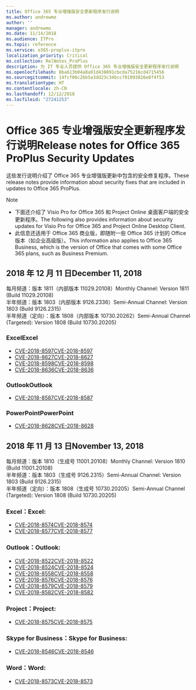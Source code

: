 ```yaml
---
title: Office 365 专业增强版安全更新程序发行说明
ms.author: andrewmo
author: ''
manager: andrewmo
ms.date: 11/14/2018
ms.audience: ITPro
ms.topic: reference
ms.service: o365-proplus-itpro
localization_priority: Critical
ms.collection: RelNotes_ProPlus
description: 为 IT 专业人员提供 Office 365 专业增强版安全更新程序发行说明
ms.openlocfilehash: 8ba613b04a8a91d438891cbcda75216cd4715456
ms.sourcegitcommit: 14fcf06c2bb5a3dd23c34bcc701093816e8f4f53
ms.translationtype: HT
ms.contentlocale: zh-CN
ms.lasthandoff: 12/12/2018
ms.locfileid: "27241253"
---
```

# <a name="release-notes-for-office-365-proplus-security-updates"></a><span data-ttu-id="b82fa-103">Office 365 专业增强版安全更新程序发行说明</span><span class="sxs-lookup"><span data-stu-id="b82fa-103">Release notes for Office 365 ProPlus Security Updates</span></span>

<span data-ttu-id="b82fa-104">这些发行说明介绍了 Office 365 专业增强版更新中包含的安全修复程序。</span><span class="sxs-lookup"><span data-stu-id="b82fa-104">These release notes provide information about security fixes that are included in updates to Office 365 ProPlus.</span></span>
 
> [!NOTE]
> - <span data-ttu-id="b82fa-105">下面还介绍了 Visio Pro for Office 365 和 Project Online 桌面客户端的安全更新程序。</span><span class="sxs-lookup"><span data-stu-id="b82fa-105">The following also provides information about security updates for Visio Pro for Office 365 and Project Online Desktop Client.</span></span>
> - <span data-ttu-id="b82fa-106">此信息还适用于 Office 365 商业版，即随附一些 Office 365 计划的 Office 版本（如企业高级版）。</span><span class="sxs-lookup"><span data-stu-id="b82fa-106">This information also applies to Office 365 Business, which is the version of Office that comes with some Office 365 plans, such as Business Premium.</span></span>
## <a name="december-11-2018"></a><span data-ttu-id="b82fa-107">2018 年 12 月 11 日</span><span class="sxs-lookup"><span data-stu-id="b82fa-107">December 11, 2018</span></span>
<span data-ttu-id="b82fa-108">每月频道：版本 1811（内部版本 11029.20108）</span><span class="sxs-lookup"><span data-stu-id="b82fa-108">Monthly Channel: Version 1811 (Build 11029.20108)</span></span>  
<span data-ttu-id="b82fa-109">半年频道：版本 1803（内部版本 9126.2336）</span><span class="sxs-lookup"><span data-stu-id="b82fa-109">Semi-Annual Channel: Version 1803 (Build 9126.2315)</span></span>  
<span data-ttu-id="b82fa-110">半年频道（定向）：版本 1808（内部版本 10730.20262）</span><span class="sxs-lookup"><span data-stu-id="b82fa-110">Semi-Annual Channel (Targeted): Version 1808 (Build 10730.20205)</span></span>  

### <a name="excel"></a><span data-ttu-id="b82fa-111">Excel</span><span class="sxs-lookup"><span data-stu-id="b82fa-111">Excel</span></span>

-   [<span data-ttu-id="b82fa-112">CVE-2018-8597</span><span class="sxs-lookup"><span data-stu-id="b82fa-112">CVE-2018-8597</span></span>](https://portal.msrc.microsoft.com/zh-CN/security-guidance/advisory/CVE-2018-8597)
-   [<span data-ttu-id="b82fa-113">CVE-2018-8627</span><span class="sxs-lookup"><span data-stu-id="b82fa-113">CVE-2018-8627</span></span>](https://portal.msrc.microsoft.com/zh-CN/security-guidance/advisory/CVE-2018-8627)
-   [<span data-ttu-id="b82fa-114">CVE-2018-8598</span><span class="sxs-lookup"><span data-stu-id="b82fa-114">CVE-2018-8598</span></span>](https://portal.msrc.microsoft.com/zh-CN/security-guidance/advisory/CVE-2018-8598)
-   [<span data-ttu-id="b82fa-115">CVE-2018-8636</span><span class="sxs-lookup"><span data-stu-id="b82fa-115">CVE-2018-8636</span></span>](https://portal.msrc.microsoft.com/zh-CN/security-guidance/advisory/CVE-2018-8636)

### <a name="outlook"></a><span data-ttu-id="b82fa-116">Outlook</span><span class="sxs-lookup"><span data-stu-id="b82fa-116">Outlook</span></span>

-   [<span data-ttu-id="b82fa-117">CVE-2018-8587</span><span class="sxs-lookup"><span data-stu-id="b82fa-117">CVE-2018-8587</span></span>](https://portal.msrc.microsoft.com/zh-CN/security-guidance/advisory/CVE-2018-8587)

### <a name="powerpoint"></a><span data-ttu-id="b82fa-118">PowerPoint</span><span class="sxs-lookup"><span data-stu-id="b82fa-118">PowerPoint</span></span>

-   [<span data-ttu-id="b82fa-119">CVE-2018-8628</span><span class="sxs-lookup"><span data-stu-id="b82fa-119">CVE-2018-8628</span></span>](https://portal.msrc.microsoft.com/zh-CN/security-guidance/advisory/CVE-2018-8628)

## <a name="november-13-2018"></a><span data-ttu-id="b82fa-120">2018 年 11 月 13 日</span><span class="sxs-lookup"><span data-stu-id="b82fa-120">November 13, 2018</span></span>
<span data-ttu-id="b82fa-121">每月频道：版本 1810（生成号 11001.20108）</span><span class="sxs-lookup"><span data-stu-id="b82fa-121">Monthly Channel: Version 1810 (Build 11001.20108)</span></span>  
<span data-ttu-id="b82fa-122">半年频道：版本 1803（生成号 9126.2315）</span><span class="sxs-lookup"><span data-stu-id="b82fa-122">Semi-Annual Channel: Version 1803 (Build 9126.2315)</span></span>  
<span data-ttu-id="b82fa-123">半年频道（定向）：版本 1808（生成号 10730.20205）</span><span class="sxs-lookup"><span data-stu-id="b82fa-123">Semi-Annual Channel (Targeted): Version 1808 (Build 10730.20205)</span></span>  

### <a name="excel"></a><span data-ttu-id="b82fa-124">Excel：</span><span class="sxs-lookup"><span data-stu-id="b82fa-124">Excel:</span></span>

-   [<span data-ttu-id="b82fa-125">CVE-2018-8574</span><span class="sxs-lookup"><span data-stu-id="b82fa-125">CVE-2018-8574</span></span>](https://portal.msrc.microsoft.com/zh-CN/security-guidance/advisory/CVE-2018-8574)
-   [<span data-ttu-id="b82fa-126">CVE-2018-8577</span><span class="sxs-lookup"><span data-stu-id="b82fa-126">CVE-2018-8577</span></span>](https://portal.msrc.microsoft.com/zh-CN/security-guidance/advisory/CVE-2018-8577)

### <a name="outlook"></a><span data-ttu-id="b82fa-127">Outlook：</span><span class="sxs-lookup"><span data-stu-id="b82fa-127">Outlook:</span></span>

-   [<span data-ttu-id="b82fa-128">CVE-2018-8522</span><span class="sxs-lookup"><span data-stu-id="b82fa-128">CVE-2018-8522</span></span>](https://portal.msrc.microsoft.com/zh-CN/security-guidance/advisory/CVE-2018-8522)
-   [<span data-ttu-id="b82fa-129">CVE-2018-8524</span><span class="sxs-lookup"><span data-stu-id="b82fa-129">CVE-2018-8524</span></span>](https://portal.msrc.microsoft.com/zh-CN/security-guidance/advisory/CVE-2018-8524)
-   [<span data-ttu-id="b82fa-130">CVE-2018-8558</span><span class="sxs-lookup"><span data-stu-id="b82fa-130">CVE-2018-8558</span></span>](https://portal.msrc.microsoft.com/zh-CN/security-guidance/advisory/CVE-2018-8558)
-   [<span data-ttu-id="b82fa-131">CVE-2018-8576</span><span class="sxs-lookup"><span data-stu-id="b82fa-131">CVE-2018-8576</span></span>](https://portal.msrc.microsoft.com/zh-CN/security-guidance/advisory/CVE-2018-8576)
-   [<span data-ttu-id="b82fa-132">CVE-2018-8579</span><span class="sxs-lookup"><span data-stu-id="b82fa-132">CVE-2018-8579</span></span>](https://portal.msrc.microsoft.com/zh-CN/security-guidance/advisory/CVE-2018-8579)
-   [<span data-ttu-id="b82fa-133">CVE-2018-8582</span><span class="sxs-lookup"><span data-stu-id="b82fa-133">CVE-2018-8582</span></span>](https://portal.msrc.microsoft.com/zh-CN/security-guidance/advisory/CVE-2018-8582)

### <a name="project"></a><span data-ttu-id="b82fa-134">Project：</span><span class="sxs-lookup"><span data-stu-id="b82fa-134">Project:</span></span>

-   [<span data-ttu-id="b82fa-135">CVE-2018-8575</span><span class="sxs-lookup"><span data-stu-id="b82fa-135">CVE-2018-8575</span></span>](https://portal.msrc.microsoft.com/zh-CN/security-guidance/advisory/CVE-2018-8575)

### <a name="skype-for-business"></a><span data-ttu-id="b82fa-136">Skype for Business：</span><span class="sxs-lookup"><span data-stu-id="b82fa-136">Skype for Business:</span></span>

-   [<span data-ttu-id="b82fa-137">CVE-2018-8546</span><span class="sxs-lookup"><span data-stu-id="b82fa-137">CVE-2018-8546</span></span>](https://portal.msrc.microsoft.com/zh-CN/security-guidance/advisory/CVE-2018-8546)

### <a name="word"></a><span data-ttu-id="b82fa-138">Word：</span><span class="sxs-lookup"><span data-stu-id="b82fa-138">Word:</span></span>

-   [<span data-ttu-id="b82fa-139">CVE-2018-8573</span><span class="sxs-lookup"><span data-stu-id="b82fa-139">CVE-2018-8573</span></span>](https://portal.msrc.microsoft.com/zh-CN/security-guidance/advisory/CVE-2018-8573)
